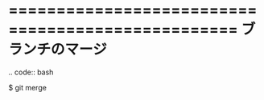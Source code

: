 ==================================================
ブランチのマージ
==================================================

.. code:: bash

   $ git merge
